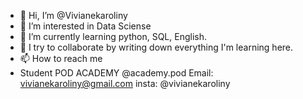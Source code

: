 - 👋 Hi, I’m @Vivianekaroliny
- 👀 I’m interested in Data Sciense
- 🌱 I’m currently learning python, SQL, English.
- 💞️ I try to collaborate by writing down everything I'm learning here.
- 📫 How to reach me
- Student POD ACADEMY @academy.pod
Email: vivianekaroliny@gmail.com
insta: @vivianekaroliny

<!---
Vivianekaroliny/Vivianekaroliny is a ✨ special ✨ repository because its `README.md` (this file) appears on your GitHub profile.
You can click the Preview link to take a look at your changes.
--->
